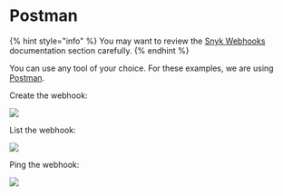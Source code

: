 # Postman

{% hint style="info" %}
You may want to review the [Snyk Webhooks](https://github.com/snyk/user-docs/tree/19b85169c61b948c00e9ef988db629298ce60983/integration-guide/integration-guide/ide-plugin/snyk-webhooks/README.md) documentation section carefully.
{% endhint %}

You can use any tool of your choice. For these examples, we are using [Postman](https://www.postman.com/).

Create the webhook:

![](https://partner-workshop-assets.s3.us-east-2.amazonaws.com/postman-create-webhook.png)

List the webhook:

![](https://partner-workshop-assets.s3.us-east-2.amazonaws.com/postman-list-webhook.png)

Ping the webhook:

![](https://partner-workshop-assets.s3.us-east-2.amazonaws.com/postman-ping-webhook.png)
